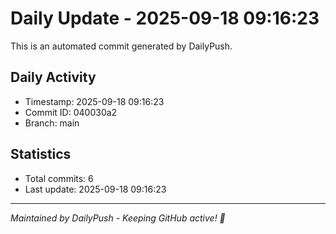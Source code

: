 # Daily Update - 2025-09-18 09:16:23

This is an automated commit generated by DailyPush.

## Daily Activity
- Timestamp: 2025-09-18 09:16:23
- Commit ID: 040030a2
- Branch: main

## Statistics
- Total commits: 6
- Last update: 2025-09-18 09:16:23

---
*Maintained by DailyPush - Keeping GitHub active! 🚀*
